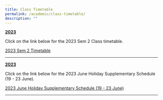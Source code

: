 ```yaml
---
title: Class Timetable
permalink: /academic/class-timetable/
description: ""
---
```

<p><strong><u>2023</u></strong></p>
<p>Click on the link below for the 2023 Sem 2 Class timetable.</p>
<p><a href="/files/2023_sem 2_class tt_22 jun 2023_.pdf" target="_blank" rel="noopener">2023 Sem 2 Timetable</a><br></p><hr>

<p><strong><u>2023</u></strong></p>
<p>Click on the link below for the 2023 June Holiday Supplementary Schedule (19 - 23 June).</p>
<p><a href="/files/june supp lessons (v3).pdf" target="_blank" rel="noopener">2023 June Holiday Supplementary Schedule (19 - 23 June)</a><br></p><hr>